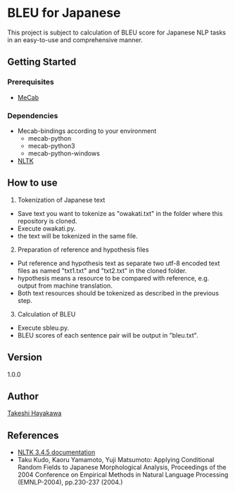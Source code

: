 # BLEU for Japanese
This project is subject to calculation of BLEU score for Japanese NLP tasks in an easy-to-use and comprehensive manner.
## Getting Started
### Prerequisites
* [MeCab](http://taku910.github.io/mecab/)
### Dependencies
* Mecab-bindings according to your environment
   * mecab-python
   * mecab-python3
   * mecab-python-windows
* [NLTK](https://www.nltk.org/)
## How to use
1. Tokenization of Japanese text
* Save text you want to tokenize as "owakati.txt" in the folder where this repository is cloned.
* Execute owakati.py.
* the text will be tokenized in the same file.
2. Preparation of reference and hypothesis files
* Put reference and hypothesis text as separate two utf-8 encoded text files as named "txt1.txt" and "txt2.txt" in the cloned folder.
* hypothesis means a resource to be compared with reference, e.g. output from machine translation.
* Both text resources should be tokenized as described in the previous step.
3. Calculation of BLEU
* Execute sbleu.py.
* BLEU scores of each sentence pair will be output in "bleu.txt".
## Version
1.0.0
## Author
[Takeshi Hayakawa](https://github.com/taquecih)
## References
* [NLTK 3.4.5 documentation](https://www.nltk.org/_modules/nltk/translate/bleu_score.html)
* Taku Kudo, Kaoru Yamamoto, Yuji Matsumoto: Applying Conditional Random Fields to Japanese Morphological Analysis, Proceedings of the 2004 Conference on Empirical Methods in Natural Language Processing (EMNLP-2004), pp.230-237 (2004.)
